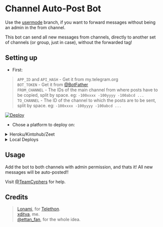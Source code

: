# Channel Auto-Post Bot

Use the [usermode](https://github.com/mahtoanjali/AnjaliChannelAutoPost/tree/user) branch, if you want to forward messages without being an admin in the from channel.

This bot can send all new messages from channels, directly to another set of channels (or group, just in case), without the forwarded tag!

## Setting up 
* First:
> `APP_ID` and `API_HASH` - Get it from my.telegram.org   
> `BOT_TOKEN` - Get it from [@BotFather](https://t.me/BotFather)   
> `FROM_CHANNEL` - The IDs of the main channel from where posts have to be copied, split by space. eg: `-100xxxx -100yyyy -100abcd ...`   
> `TO_CHANNEL` - The ID of the channel to which the posts are to be sent, split by space. eg: `-100xxxx -100yyyy -100abcd ...`   

[![Deploy](https://www.herokucdn.com/deploy/button.svg)](https://heroku.com/deploy?template=https://github.com/mahtoanjali/AnjaliChannelAutoPost)

* Chose a platform to deploy on:
<details>
<summary>Heroku/Kintohub/Zeet</summary>
<br>
Add the above values to the environment vars and deploy the bot.
</details>
<details>
<summary>Local Deploys</summary>
<br>
- Clone the repo:   <code>git clone https://github.com/mahtoanjali/AnjaliChannelAutoPost</code></br>
- Make a <code>.env</code> file in the root of the repo, like <a href="https://github.com/mahtoanjali/AnjaliChannelAutoPost/blob/main/.env.sample">.env.sample</a> and fill in the values.</br>
- Use <code>python3 bot.py</code> to start the bot.</br>  
</details>

## Usage
Add the bot to both channels with admin permission, and thats it!
All new messages will be auto-posted!!

Visit [@TeamCyphers](https://t.me/QUEENx_GOD) for help.
## Credits
> [Lonami](https://github.com/LonamiWebs), for [Telethon](https://github.com/mahtoanjali/Telethon).   
> [xditya](https://github.com/mahtoanjali), me.   
> [@ettan_fan](https://t.me/ettan_fan), for the whole idea.   
